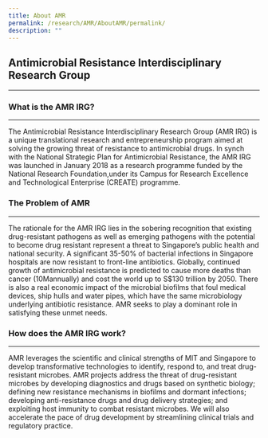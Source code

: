 ```yaml
---
title: About AMR
permalink: /research/AMR/AboutAMR/permalink/
description: ""
---
```



## Antimicrobial Resistance Interdisciplinary Research Group
-------------------------------------------------

### What is the AMR IRG?
--------------------

The Antimicrobial Resistance Interdisciplinary Research Group (AMR IRG) is a unique translational research and entrepreneurship program aimed at solving the growing threat of resistance to antimicrobial drugs. In synch with the National Strategic Plan for Antimicrobial Resistance, the AMR IRG was launched in January 2018 as a research programme funded by the National Research Foundation,under its Campus for Research Excellence and Technological Enterprise (CREATE) programme.

### The Problem of AMR
------------------

The rationale for the AMR IRG lies in the sobering recognition that existing drug-resistant pathogens as well as emerging pathogens with the potential to become drug resistant represent a threat to Singapore’s public health and national security. A significant 35-50% of bacterial infections in Singapore hospitals are now resistant to front-line antibiotics. Globally, continued growth of antimicrobial resistance is predicted to cause more deaths than cancer (10Mannually) and cost the world up to S$130 trillion by 2050. There is also a real economic impact of the microbial biofilms that foul medical devices, ship hulls and water pipes, which have the same microbiology underlying antibiotic resistance. AMR seeks to play a dominant role in satisfying these unmet needs.

### How does the AMR IRG work?
--------------------------

AMR leverages the scientific and clinical strengths of MIT and Singapore to develop transformative technologies to identify, respond to, and treat drug-resistant microbes. AMR projects address the threat of drug-resistant microbes by developing diagnostics and drugs based on synthetic biology; defining new resistance mechanisms in biofilms and dormant infections; developing anti-resistance drugs and drug delivery strategies; and exploiting host immunity to combat resistant microbes. We will also accelerate the pace of drug development by streamlining clinical trials and regulatory practice.